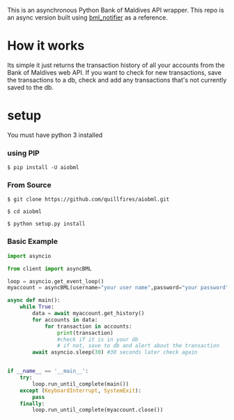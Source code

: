 This is an asynchronous Python Bank of Maldives API wrapper. This repo is an async version built using [bml_notifier](https://github.com/Dharisd/bml_notifier) as a reference. 

# How it works

Its simple it just returns the transaction history of all your accounts from the Bank of Maldives web API. If you want to check for new transactions, save the transactions to a db, check and add any transactions that's not currently saved to the db.

# setup
You must have python 3 installed

### using PIP

```$ pip install -U aiobml```

### From Source

```$ git clone https://github.com/quillfires/aiobml.git```

```$ cd aiobml```

```$ python setup.py install```

### Basic Example

```python
import asyncio

from client import asyncBML

loop = asyncio.get_event_loop()
myaccount = asyncBML(username="your user name",password="your password")

async def main():
    while True:
        data = await myaccount.get_history()
        for accounts in data:
            for transaction in accounts:
                print(transaction)
                #check if it is in your db
                # if not, save to db and alert about the transaction
        await asyncio.sleep(30) #30 seconds later check again


if __name__ == '__main__':
    try:
        loop.run_until_complete(main())
    except (KeyboardInterrupt, SystemExit):
        pass
    finally:
        loop.run_until_complete(myaccount.close())
```